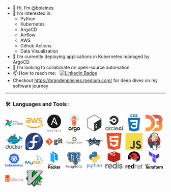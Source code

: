 - 👋 Hi, I’m @bpleines
- 👀 I’m interested in:
    -  Python
    -  Kubernetes
    -  ArgoCD
    -  Airflow
    -  AWS
    -  Github Actions
    -  Data Visualization
- 🌱 I’m currently deploying applications in Kubernetes managed by ArgoCD
- 💞️ I’m looking to collaborate on open-source automation
- 📫 How to reach me: &nbsp; [![Linkedin Badge](https://img.shields.io/badge/-bpleines-blue?style=flat&logo=Linkedin&logoColor=white)](https://www.linkedin.com/in/brandenpleines)
- Checkout https://brandenpleines.medium.com/ for deep dives on my software journey

---

### 🛠 &nbsp;Languages and Tools :

<p>
<img src="https://github.com/devicons/devicon/blob/develop/icons/apacheairflow/apacheairflow-original-wordmark.svg" title="Airflow" alt="Airflow" width="55" height="55"/>&nbsp
<img src="https://github.com/devicons/devicon/blob/master/icons/amazonwebservices/amazonwebservices-plain-wordmark.svg" title="AWS" alt="AWS" width="55" height="55"/>&nbsp;
<img src="https://github.com/devicons/devicon/blob/master/icons/ansible/ansible-original-wordmark.svg" title="Ansible" alt="Ansible" width="55" height="55"/>&nbsp;
<img src="https://github.com/devicons/devicon/blob/master/icons/argocd/argocd-original-wordmark.svg" title="ArgoCD" alt="ArgoCD" width="55" height="55"/>&nbsp;
<img src="https://github.com/devicons/devicon/blob/master/icons/bash/bash-original.svg" title="bash" alt="bash" width="55" height="55"/>&nbsp;
<img src="https://github.com/devicons/devicon/blob/master/icons/circleci/circleci-plain-wordmark.svg" title="CircleCI" alt="CircleCI" width="55" height="55"/>&nbsp;
<img src="https://github.com/devicons/devicon/blob/master/icons/css3/css3-plain-wordmark.svg"  title="CSS3" alt="CSS" width="55" height="55"/>&nbsp;
<img src="https://github.com/devicons/devicon/blob/master/icons/d3js/d3js-original.svg" title="d3js" alt="d3js" width="55" height="55"/>&nbsp;
<img src="https://github.com/devicons/devicon/blob/master/icons/docker/docker-original-wordmark.svg" title="docker" alt="docker" width="55" height="55"/>&nbsp;
<img src="https://github.com/devicons/devicon/blob/master/icons/fedora/fedora-original.svg" title="fedora" alt="fedora" width="55" height="55"/>&nbsp;
<img src="https://github.com/devicons/devicon/blob/master/icons/git/git-original-wordmark.svg" title="git" alt="git" width="55" height="55"/>&nbsp;
<img src="https://github.com/devicons/devicon/blob/master/icons/googlecloud/googlecloud-original-wordmark.svg" title="googlecloud" alt="googlecloud" width="55" height="55"/>&nbsp;
<img src="https://github.com/devicons/devicon/blob/master/icons/groovy/groovy-original.svg" title="groovy" alt="groovy" width="55" height="55"/>&nbsp;
<img src="https://github.com/devicons/devicon/blob/master/icons/html5/html5-original.svg" title="HTML5" alt="HTML" width="55" height="55"/>&nbsp;
<img src="https://github.com/devicons/devicon/blob/master/icons/javascript/javascript-original.svg" title="JavaScript" alt="JavaScript" width="55" height="55"/>&nbsp;
<img src="https://github.com/devicons/devicon/blob/master/icons/jenkins/jenkins-original.svg" title="Jenkins" alt="Jenkins" width="55" height="55"/>&nbsp;
<img src="https://github.com/devicons/devicon/blob/master/icons/kubernetes/kubernetes-plain-wordmark.svg" title="kubernetes" alt="kubernetes" width="55" height="55"/>&nbsp;
<img src="https://github.com/devicons/devicon/blob/master/icons/mysql/mysql-original-wordmark.svg" title="MySQL" alt="MySQL" width="55" height="55"/>&nbsp;
<img src="https://github.com/devicons/devicon/blob/master/icons/packer/packer-original-wordmark.svg" title="packer" alt="packer" width="55" height="55"/>&nbsp;
<img src="https://github.com/devicons/devicon/blob/master/icons/postgresql/postgresql-original-wordmark.svg" title="postgres" alt="postgres" width="55" height="55"/>&nbsp;
<img src="https://github.com/devicons/devicon/blob/master/icons/python/python-original-wordmark.svg" title="python" alt="python" width="55" height="55"/>&nbsp;
<img src="https://github.com/devicons/devicon/blob/master/icons/redis/redis-original-wordmark.svg" title="redis" alt="redis" width="55" height="55"/>&nbsp;
<img src="https://github.com/devicons/devicon/blob/master/icons/redhat/redhat-original-wordmark.svg" title="redhat" alt="redhat" width="55" height="55"/>&nbsp;
<img src="https://github.com/devicons/devicon/blob/master/icons/terraform/terraform-original-wordmark.svg" title="terraform" alt="terraform" width="55" height="55"/>&nbsp;
<img src="https://github.com/devicons/devicon/blob/master/icons/ubuntu/ubuntu-plain-wordmark.svg" title="ubuntu" alt="ubuntu" width="55" height="55"/>&nbsp;
<img src="https://github.com/devicons/devicon/blob/master/icons/vim/vim-original.svg" title="vim" alt="vim" width="55" height="55"/>&nbsp;
</p>

